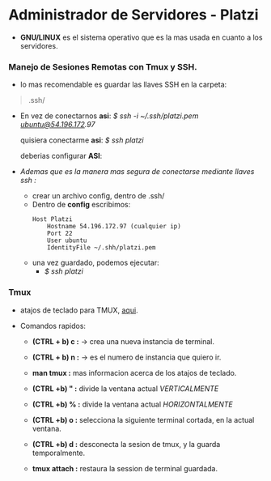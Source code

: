 # Administrador de Servidores - Platzi
- **GNU/LINUX** es el sistema operativo que es la mas usada en cuanto a los servidores.

### Manejo de Sesiones Remotas con Tmux y SSH.

- lo mas recomendable es guardar las llaves SSH en la carpeta:
 > .ssh/

- En vez de conectarnos **asi**:
    _$ ssh -i ~/.ssh/platzi.pem ubuntu@54.196.172.97_

    quisiera conectarme **asi**:
    _$ ssh platzi_

    deberias configurar **ASI**:


- *Ademas que es la manera mas segura de conectarse mediante llaves ssh :*
  - crear un archivo config, dentro de .ssh/
  - Dentro de **config** escribimos:
    ```
    Host Platzi
        Hostname 54.196.172.97 (cualquier ip)
        Port 22
        User ubuntu
        IdentityFile ~/.shh/platzi.pem
    ```
  - una vez guardado, podemos ejecutar:
    - _$ ssh platzi_

### Tmux

- atajos de teclado para TMUX, [aqui](http://www.sromero.org/wiki/linux/aplicaciones/tmux).

- Comandos rapidos:
  - **(CTRL + b)  c :** -> crea una nueva instancia de terminal.
  - **(CTRL + b) n :** -> es el numero de instancia que quiero ir.
  - **man tmux :** mas informacion acerca de los atajos de teclado.
  - **(CTRL +b) " :** divide la ventana actual _VERTICALMENTE_  
  - **(CTRL +b) % :** divide la ventana actual _HORIZONTALMENTE_

  - **(CTRL +b) o :** selecciona la siguiente terminal cortada, en la actual ventana.

  - **(CTRL +b) d :** desconecta la sesion de tmux, y la guarda temporalmente.

  - **tmux attach :** restaura la session de terminal guardada.
